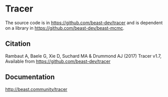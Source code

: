 # Tracer

The source code is in https://github.com/beast-dev/tracer 
and is dependent on a library in https://github.com/beast-dev/beast-mcmc.

## Citation

Rambaut A, Baele G, Xie D, Suchard MA & Drummond AJ (2017) Tracer v1.7,
Available from https://github.com/beast-dev/tracer

## Documentation

http://beast.community/tracer
